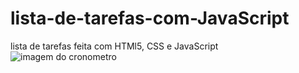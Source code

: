 # lista-de-tarefas-com-JavaScript
 lista de tarefas feita com HTMl5, CSS e JavaScript
![imagem do cronometro](https://github.com/Joanluiz/lista-de-tarefas-com-JavaScript/blob/main/img/listadetarefasimg.png)
